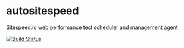 # autositespeed
Sitespeed.io web performance test scheduler and management agent

[![Build Status](https://travis-ci.org/UltraNemesis/autositespeed.svg?branch=master)](https://travis-ci.org/UltraNemesis/autositespeed)
